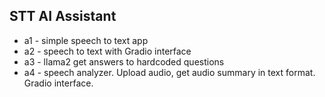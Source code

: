 ## STT AI Assistant

* a1 - simple speech to text app
* a2 - speech to text with Gradio interface
* a3 - llama2 get answers to hardcoded questions
* a4 - speech analyzer. Upload audio, get audio summary in text format. Gradio interface.